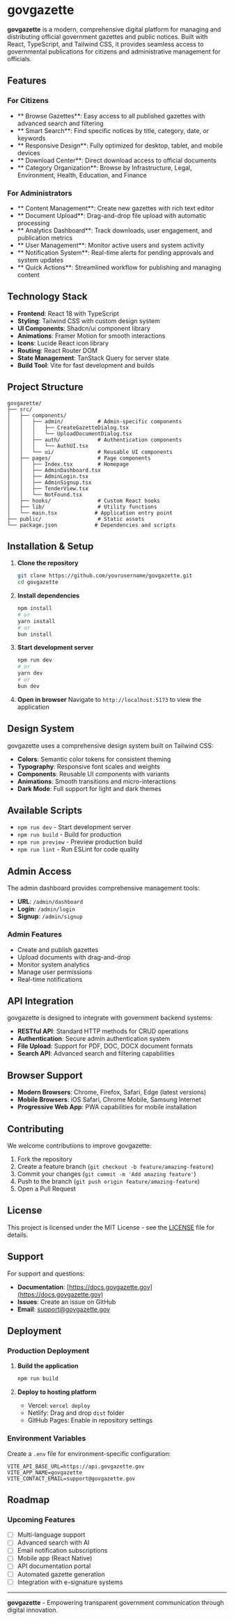 # govgazette 

**govgazette** is a modern, comprehensive digital platform for managing and distributing official government gazettes and public notices. Built with React, TypeScript, and Tailwind CSS, it provides seamless access to governmental publications for citizens and administrative management for officials.

## Features

### For Citizens
- ** Browse Gazettes**: Easy access to all published gazettes with advanced search and filtering
- ** Smart Search**: Find specific notices by title, category, date, or keywords  
- ** Responsive Design**: Fully optimized for desktop, tablet, and mobile devices
- ** Download Center**: Direct download access to official documents
- ** Category Organization**: Browse by Infrastructure, Legal, Environment, Health, Education, and Finance

### For Administrators
- ** Content Management**: Create new gazettes with rich text editor
- ** Document Upload**: Drag-and-drop file upload with automatic processing
- ** Analytics Dashboard**: Track downloads, user engagement, and publication metrics
- ** User Management**: Monitor active users and system activity
- ** Notification System**: Real-time alerts for pending approvals and system updates
- ** Quick Actions**: Streamlined workflow for publishing and managing content

## Technology Stack

- **Frontend**: React 18 with TypeScript
- **Styling**: Tailwind CSS with custom design system
- **UI Components**: Shadcn/ui component library
- **Animations**: Framer Motion for smooth interactions
- **Icons**: Lucide React icon library
- **Routing**: React Router DOM
- **State Management**: TanStack Query for server state
- **Build Tool**: Vite for fast development and builds

##  Project Structure

```
govgazette/
├── src/
│   ├── components/
│   │   ├── admin/           # Admin-specific components
│   │   │   ├── CreateGazetteDialog.tsx
│   │   │   └── UploadDocumentDialog.tsx
│   │   ├── auth/            # Authentication components  
│   │   │   └── AuthUI.tsx
│   │   └── ui/              # Reusable UI components
│   ├── pages/               # Page components
│   │   ├── Index.tsx        # Homepage
│   │   ├── AdminDashboard.tsx
│   │   ├── AdminLogin.tsx
│   │   ├── AdminSignup.tsx
│   │   ├── TenderView.tsx
│   │   └── NotFound.tsx
│   ├── hooks/               # Custom React hooks
│   ├── lib/                 # Utility functions
│   └── main.tsx            # Application entry point
├── public/                  # Static assets
└── package.json            # Dependencies and scripts
```

## Installation & Setup

1. **Clone the repository**
   ```bash
   git clone https://github.com/yourusername/govgazette.git
   cd govgazette
   ```

2. **Install dependencies**
   ```bash
   npm install
   # or
   yarn install
   # or
   bun install
   ```

3. **Start development server**
   ```bash
   npm run dev
   # or
   yarn dev
   # or  
   bun dev
   ```

4. **Open in browser**
   Navigate to `http://localhost:5173` to view the application

## Design System

govgazette uses a comprehensive design system built on Tailwind CSS:

- **Colors**: Semantic color tokens for consistent theming
- **Typography**: Responsive font scales and weights
- **Components**: Reusable UI components with variants
- **Animations**: Smooth transitions and micro-interactions
- **Dark Mode**: Full support for light and dark themes

## Available Scripts

- `npm run dev` - Start development server
- `npm run build` - Build for production
- `npm run preview` - Preview production build
- `npm run lint` - Run ESLint for code quality

## Admin Access

The admin dashboard provides comprehensive management tools:

- **URL**: `/admin/dashboard`
- **Login**: `/admin/login`  
- **Signup**: `/admin/signup`

### Admin Features
- Create and publish gazettes
- Upload documents with drag-and-drop
- Monitor system analytics
- Manage user permissions
- Real-time notifications

## API Integration

govgazette is designed to integrate with government backend systems:

- **RESTful API**: Standard HTTP methods for CRUD operations
- **Authentication**: Secure admin authentication system
- **File Upload**: Support for PDF, DOC, DOCX document formats
- **Search API**: Advanced search and filtering capabilities

## Browser Support

- **Modern Browsers**: Chrome, Firefox, Safari, Edge (latest versions)
- **Mobile Browsers**: iOS Safari, Chrome Mobile, Samsung Internet
- **Progressive Web App**: PWA capabilities for mobile installation

## Contributing

We welcome contributions to improve govgazette:

1. Fork the repository
2. Create a feature branch (`git checkout -b feature/amazing-feature`)
3. Commit your changes (`git commit -m 'Add amazing feature'`)
4. Push to the branch (`git push origin feature/amazing-feature`)
5. Open a Pull Request

## License

This project is licensed under the MIT License - see the [LICENSE](LICENSE) file for details.

## Support

For support and questions:

- **Documentation**: [https://docs.govgazette.gov](https://docs.govgazette.gov)
- **Issues**: Create an issue on GitHub
- **Email**: support@govgazette.gov

## Deployment

### Production Deployment

1. **Build the application**
   ```bash
   npm run build
   ```

2. **Deploy to hosting platform**
   - Vercel: `vercel deploy`
   - Netlify: Drag and drop `dist` folder
   - GitHub Pages: Enable in repository settings

### Environment Variables

Create a `.env` file for environment-specific configuration:

```env
VITE_API_BASE_URL=https://api.govgazette.gov
VITE_APP_NAME=govgazette
VITE_CONTACT_EMAIL=support@govgazette.gov
```

##  Roadmap

### Upcoming Features
- [ ] Multi-language support
- [ ] Advanced search with AI
- [ ] Email notification subscriptions  
- [ ] Mobile app (React Native)
- [ ] API documentation portal
- [ ] Automated gazette generation
- [ ] Integration with e-signature systems

---

**govgazette** - Empowering transparent government communication through digital innovation.

